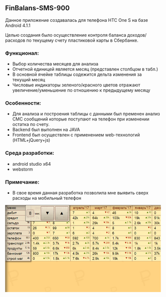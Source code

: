 ## FinBalans-SMS-900

Данное приложение создавалась для телефона HTC One S на базе Android 4.1.1

Целью создания было осуществление контроля баланса доходов/расходов
по текущему счету пластиковой карты в Сбербанке.

### Функционал:
  - Выбор количества месяцев для анализа
  - Отчетной единицей является месяц (представлен столбцом в табл.)
  - В основной ячейке таблицы содежится дельта изменения за текущий месяц
  - Числовые индикаторы зеленого/красного цветов отражают увеличение/уменьшение
    по отношению к предыдущему месяцу

### Особенности:
  - Для анализа и построения таблицы с данными был пременен анализ СМС
    сообщений которые поступают на телефон при изменении остатка по счету.
  - Backend был выполнен на JAVA
  - Frontend был осуществлен c применением web-технологий (HTML+jQuery+js)

### Среда разработки:
  - android studio x64
  - webstorm

### Примечание:
  - В свое время данная разработка позволила мне выявить сверх расходы на мобильный телефон

![скрин](https://github.com/sozercaniekosmosa/FinBalans-SMS-900/blob/master/finblns.png)
